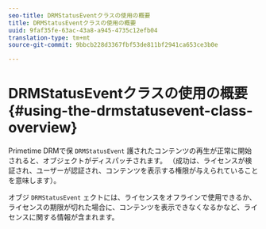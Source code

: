 ```yaml
---
seo-title: DRMStatusEventクラスの使用の概要
title: DRMStatusEventクラスの使用の概要
uuid: 9faf35fe-63ac-43a8-a945-4735c12efb04
translation-type: tm+mt
source-git-commit: 9bbcb228d3367fbf53de811bf2941ca653ce3b0e

---
```



# DRMStatusEventクラスの使用の概要 {#using-the-drmstatusevent-class-overview}

Primetime DRMで保 `DRMStatusEvent` 護されたコンテンツの再生が正常に開始されると、オブジェクトがディスパッチされます。 （成功は、ライセンスが検証され、ユーザーが認証され、コンテンツを表示する権限が与えられていることを意味します）。

オブジ `DRMStatusEvent` ェクトには、ライセンスをオフラインで使用できるか、ライセンスの期限が切れた場合に、コンテンツを表示できなくなるかなど、ライセンスに関する情報が含まれます。
